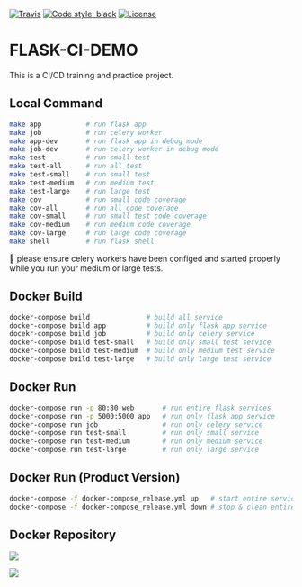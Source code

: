 [![Travis](https://travis-ci.org/zyongqing/flask-ci-demo.svg?branch=master)](https://travis-ci.org/zyongqing/flask-ci-demo)
[![Code style: black](https://img.shields.io/badge/code%20style-black-000000.svg)](https://github.com/ambv/black)
[![License](https://img.shields.io/badge/License-BSD%202--Clause-deepgreen.svg?style=flat)](https://opensource.org/licenses/BSD-2-Clause)

# FLASK-CI-DEMO

This is a CI/CD training and practice project.

## Local Command

```bash
make app           # run flask app
make job           # run celery worker
make app-dev       # run flask app in debug mode
make job-dev       # run celery worker in debug mode
make test          # run small test
make test-all      # run all test
make test-small    # run small test
make test-medium   # run medium test
make test-large    # run large test
make cov           # run small code coverage
make cov-all       # run all code coverage
make cov-small     # run small test code coverage
make cov-medium    # run medium code coverage
make cov-large     # run large code coverage
make shell         # run flask shell
```

📌 please ensure celery workers have been configed and started properly while you run your medium or large tests.

## Docker Build

```bash
docker-compose build              # build all service
docker-compose build app          # build only flask app service
docekr-compose build job          # build only celery service
docker-compose build test-small   # build only small test service
docker-compose build test-medium  # build only medium test service
docker-compose build test-large   # build only large test service
```

## Docker Run

```bash
docker-compose run -p 80:80 web       # run entire flask services
docker-compose run -p 5000:5000 app   # run only flask app service
docker-compose run job                # run only celery service
docker-compose run test-small         # run only small service
docker-compose run test-medium        # run only medium service
docker-compose run test-large         # run only large service
```

## Docker Run (Product Version)

```bash
docker-compose -f docker-compose_release.yml up   # start entire services
docker-compose -f docker-compose_release.yml down # stop & clean entire services
```


## Docker Repository
[![](https://img.shields.io/badge/zyongqing%2Fflask--ci--demo--web-latest-green.svg?style=flat)](https://cloud.docker.com/repository/docker/zyongqing/flask-ci-demo-web)

[![](https://img.shields.io/badge/zyongqing%2Fflask--ci--demo--app-latest-green.svg?style=flat)](https://cloud.docker.com/repository/docker/zyongqing/flask-ci-demo-web)
